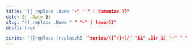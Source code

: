 ```yaml
---
title: "{{ replace .Name "-" " " | humanize }}"
date: {{ .Date }}
slug: "{{ replace .Name " " "-" | lower}}"
draft: true

series: "{{replace (replaceRE "^series/([^/]+)/" "$1" .Dir 1) "-" " " | humanize}}"
---
```


